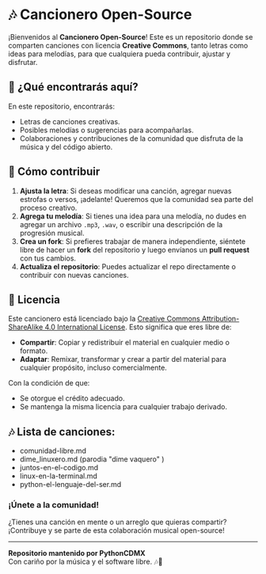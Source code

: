 # 🎶 Cancionero Open-Source

¡Bienvenidos al **Cancionero Open-Source**! Este es un repositorio donde se comparten canciones con licencia **Creative Commons**, tanto letras como ideas para melodías, para que cualquiera pueda contribuir, ajustar y disfrutar.

## 🎤 ¿Qué encontrarás aquí?
En este repositorio, encontrarás:
- Letras de canciones creativas.
- Posibles melodías o sugerencias para acompañarlas.
- Colaboraciones y contribuciones de la comunidad que disfruta de la música y del código abierto.

## 📝 Cómo contribuir
1. **Ajusta la letra**: Si deseas modificar una canción, agregar nuevas estrofas o versos, ¡adelante! Queremos que la comunidad sea parte del proceso creativo.
2. **Agrega tu melodía**: Si tienes una idea para una melodía, no dudes en agregar un archivo `.mp3`, `.wav`, o escribir una descripción de la progresión musical.
3. **Crea un fork**: Si prefieres trabajar de manera independiente, siéntete libre de hacer un **fork** del repositorio y luego envíanos un **pull request** con tus cambios.
4. **Actualiza el repositorio**: Puedes actualizar el repo directamente o contribuir con nuevas canciones.

## 📜 Licencia
Este cancionero está licenciado bajo la [Creative Commons Attribution-ShareAlike 4.0 International License](https://creativecommons.org/licenses/by-sa/4.0/). Esto significa que eres libre de:
- **Compartir**: Copiar y redistribuir el material en cualquier medio o formato.
- **Adaptar**: Remixar, transformar y crear a partir del material para cualquier propósito, incluso comercialmente.

Con la condición de que:
- Se otorgue el crédito adecuado.
- Se mantenga la misma licencia para cualquier trabajo derivado.

## 🎶 Lista de canciones:
- comunidad-libre.md
- dime_linuxero.md (parodia "dime vaquero" <la dinastia>)
- juntos-en-el-codigo.md
- linux-en-la-terminal.md
- python-el-lenguaje-del-ser.md

### ¡Únete a la comunidad!
¿Tienes una canción en mente o un arreglo que quieras compartir? ¡Contribuye y se parte de esta colaboración musical open-source!

---

**Repositorio mantenido por PythonCDMX**  
Con cariño por la música y el software libre. 🎶🐧
